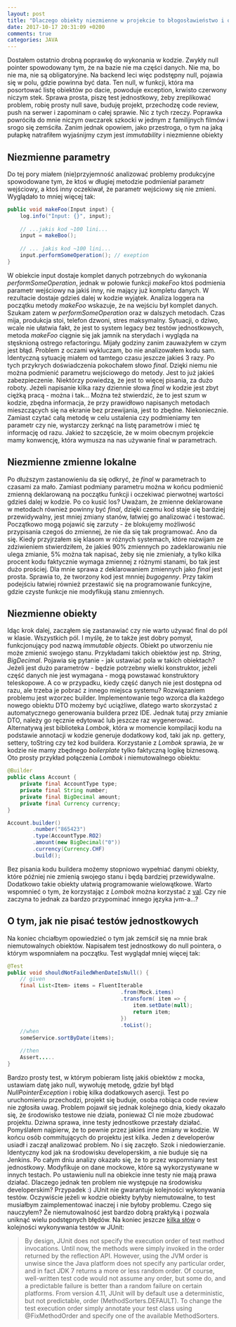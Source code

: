 ```yaml
---
layout: post
title: "Dlaczego obiekty niezmienne w projekcie to błogosławieństwo i o tym jak nie pisać testów"
date: 2017-10-17 20:31:09 +0200
comments: true
categories: JAVA
---
```

Dostałem ostatnio drobną poprawkę do wykonania w kodzie. Zwykły null pointer spowodowany tym, że na bazie nie ma części danych. Nie ma, bo nie ma, 
nie są obligatoryjne. Na backend leci więc podstępny null, pojawia się w polu, gdzie powinna być data. Ten null, w funkcji, która ma posortować 
listę obiektów po dacie, powoduje exception, krwisto czerwony niczym stek. Sprawa prosta, piszę test jednostkowy, żeby zreplikować problem, robię prosty null save, 
buduję projekt, przechodzę code review, push na serwer i zapominam o całej sprawie. Nic z tych rzeczy. Poprawka powróciła do mnie niczym owczarek szkocki w jednym 
z familijnych filmów i srogo się zemściła. Zanim jednak opowiem, jako przestroga, o tym na jaką pułapkę natrafiłem wyjaśnijmy czym jest _immutability_ i 
niezmienne obiekty

<!--more-->

## Niezmienne parametry


Do tej pory miałem (nie)przyjemność analizować problemy produkcyjne spowodowane tym, że ktoś w długiej metodzie podmieniał parametr wejściowy, a ktoś
inny oczekiwał, że parametr wejściowy się nie zmieni. Wyglądało to mniej więcej tak:

```java
public void makeFoo(Input input) {
    log.info("Input: {}", input);
    
    // ...jakis kod ~100 lini...
    input = makeBoo();
    
    // ... jakis kod ~100 lini...
    input.performSomeOperation(); // exeption
}
```

W obiekcie input dostaje komplet danych potrzebnych do wykonania _performSomeOperation_, jednak w połowie funkcji _makeFoo_ ktoś podmienia parametr wejściowy na jakiś inny, nie mający już kompletu danych. W rezultacie dostaje gdzieś dalej w kodzie wyjątek. Analiza loggera na początku metody _makeFoo_ wskazuje, że na wejściu był komplet danych. Szukam zatem w _performSomeOperation_ oraz w dalszych metodach. Czas mija, produkcja stoi, telefon dzwoni, stres maksymalny. Sytuacji, o dziwo, wcale nie ułatwia fakt, że jest to system legacy bez testów jednostkowych, metoda _makeFoo_ ciągnie się jak jamnik na sterydach i wygląda na stęsknioną ostrego refactoringu. Mijały godziny zanim zauważyłem w czym jest błąd. Problem z oczami wykluczam, bo nie analizowałem kodu sam. Identyczną sytuację miałem od tamtego czasu jeszcze jakieś 3 razy. Po tych przykrych doświadczenia pokochałem słowo _final_. Dzięki niemu nie można podmienić parametru wejściowego do metody. Jest to już jakieś zabezpieczenie. Niektórzy powiedzą, że jest to więcej pisania, za dużo roboty. Jeżeli napisanie kilka razy dziennie słowa _final_ w kodzie jest zbyt ciężką pracą - można i tak... Można też stwierdzić, że to jest szum w kodzie, zbędna informacja, że przy prawidłowo napisanych metodach mieszczących się na ekranie bez przewijania, jest to zbędne. Niekoniecznie. Zamiast czytać całą metodę w celu ustalenia czy podmieniamy ten parametr czy nie, wystarczy zerknąć na listę parametrów i mieć tę informację od razu. Jakież to szczęście, że w moim obecnym projekcie mamy konwencję, która wymusza na nas używanie final w parametrach.

## Niezmienne zmienne lokalne

Po dłuższym zastanowieniu da się odkryć, że _final_ w parametrach to czasami za mało. Zamiast podmiany parametru można w końcu podmienić zmienną deklarowaną na początku funkcji
i oczekiwać pierwotnej wartości gdzieś dalej w kodzie. Po co kusić los? Uważam, że zmienne deklarowane w metodach również powinny być _final_, dzięki czemu kod staje się bardziej przewidywalny, jest mniej zmiany stanów, łatwiej go analizować i testować. Początkowo mogą pojawić się zarzuty - że blokujemy możliwość przypisania czegoś do zmiennej, że nie da się tak programować. Ano da się. Kiedy przyjrzałem się klasom w różnych systemach, które rozwijam ze zdziwieniem stwierdziłem, że jakieś 90% zmiennych po zadeklarowaniu nie ulega zmianie, 5% można tak napisać, żeby się nie zmieniały, a tylko kilka procent kodu faktycznie wymaga zmiennej z różnymi
stanami, bo tak jest dużo prościej. Dla mnie sprawa z deklarowaniem zmiennych jako _final_ jest prosta. Sprawia to, że tworzony kod jest mnniej _bugogenny_. 
Przy takim podejściu łatwiej również przestawić się na programowanie funkcyjne, gdzie czyste funkcje nie modyfikują stanu zmiennych.

## Niezmienne obiekty
Idąc krok dalej, zacząłem się zastanawiać czy nie warto używać final do pól w klasie. Wszystkich pól. I myślę, że to także jest dobry pomysł, funkcjonujący pod nazwą _immutable objects_. Obiekt po utworzeniu nie może zmienić swojego stanu. Przykładami takich obiektów jest np. _String_, _BigDecimal_. Pojawia się pytanie - jak ustawiać pola w takich obiektach? Jeżeli jest dużo parametrów - będzie potrzebny wielki konstruktor, jeżeli część danych nie jest wymagana - mogą powstawać konstruktory teleskopowe. A co w przypadku, kiedy część danych nie jest dostępna od razu, ale trzeba je pobrać z innego miejsca systemu? Rozwiązaniem problemu jest wzorzec builder. Implementowanie tego wzorca dla każdego nowego obiektu DTO możemy być uciążliwe, dlatego warto skorzystać z automatycznego generowania buildera przez IDE. Jednak tutaj przy zmianie DTO, należy go ręcznie edytować lub jeszcze raz wygenerować. Alternatywą jest biblioteka _Lombok_, która w momencie kompilacji kodu na podstawie annotacji w kodzie generuje dodatkowy kod,
taki jak np. gettery, settery, toString czy też kod buildera. Korzystanie z _Lombok_ sprawia, że w kodzie nie mamy zbędnego _boilerplate_ tylko faktyczną logikę biznesową. Oto prosty przykład połączenia _Lombok_ i niemutowalnego obiektu:

```java
@Builder
public class Account {
    private final AccountType type;
    private final String number;
    private final BigDecimal amount;
    private final Currency currency;
}

Account.builder()
        .number("865423")
        .type(AccountType.RO2)
        .amount(new BigDecimal("0"))
        .currency(Currency.CHF)
        .build();
```

Bez pisania kodu buildera możemy stopniowo wypełniać danymi obiekty, które później nie zmienią swojego stanu i będą bardziej przewidywalne. Dodatkowo takie obiekty ułatwią
programowanie wielowątkowe. Warto wspomnieć o tym, że korzystając z _Lombok_ można korzystać z [val](https://projectlombok.org/features/val). 
Czy nie zaczyna to jednak za bardzo przypominać innego języka jvm-a...?

## O tym, jak nie pisać testów jednostkowych

Na koniec chciałbym opowiedzieć o tym jak zemścił się na mnie brak niemutowalnych obiektów. Napisałem test jednostkowy do null pointera, o którym wspomniałem na początku. 
Test wyglądał mniej więcej tak:

```java
@Test
public void shouldNotFailedWhenDateIsNull() {
    // given
    final List<Item> items = FluentIterable
                                    .from(Mock.items)
                                    .transform( item => {
                                        item.setDate(null);
                                        return item;
                                    })
                                    .toList();
    //when 
    someService.sortByDate(items);

    //then
    Assert.....
}
```

Bardzo prosty test, w którym pobieram listę jakiś obiektów z mocka, ustawiam datę jako null, wywołuję metodę, gdzie był błąd _NullPointerException_
i robię kilka dodatkowych asercji. Test po uruchomieniu przechodzi, projekt się buduje, osoba robiąca code review nie zgłosiła uwag. Problem pojawił się jednak kolejnego 
dnia, kiedy okazało się, że środowisko testowe nie działa, ponieważ CI nie może zbudować projektu. Dziwna sprawa, inne testy jednostkowe przestały działać. 
Pomyślałem najpierw, że to pewnie przez jakieś inne zmiany w kodzie. W końcu osób commitujących do projektu jest kilka. Jeden z developerów usiadł i zaczął analizować problem. 
No i się zaczęło. Szok i niedowierzanie. Identyczny kod jak na środowisku developerskim, a nie buduje się na Jenkins. Po całym dniu analizy okazało się, że to przez 
wspomniany test jednostkowy. Modyfikuje on dane mockowe, które są wykorzystywane w innych testach. Po ustawieniu null na obiekcie inne testy nie mają prawa działać. 
Dlaczego jednak ten problem nie występuje na środowisku developerskim? Przypadek :) JUnit nie gwarantuje kolejności wykonywania testów. Oczywiście jeżeli w kodzie obiekty 
byłyby niemutowalne, to test musiałbym zaimplementować inaczej i nie byłoby problemu. Czego się nauczyłem? Że niemutowalność jest bardzo dobrą praktyką i pozwala 
uniknąć wielu podstępnych błędów. Na koniec jeszcze [kilka słów](https://github.com/junit-team/junit4/wiki/Test-execution-order) o kolejności wykonywania testów w JUnit:

> By design, JUnit does not specify the execution order of test method invocations. Until now, the methods were simply invoked in the order returned by the reflection API. 
However, using the JVM order is unwise since the Java platform does not specify any particular order, and in fact JDK 7 returns a more or less random order. 
Of course, well-written test code would not assume any order, but some do, and a predictable failure is better than a random failure on certain platforms. From version 4.11, 
JUnit will by default use a deterministic, but not predictable, order (MethodSorters.DEFAULT). To change the test execution order simply annotate your test class 
using @FixMethodOrder and specify one of the available MethodSorters.